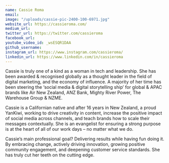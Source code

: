```yaml
---
name: Cassie Roma
email: 
image: "/uploads/cassie-pic-2400-100-6971.jpg"
website_url: https://cassieroma.com/
medium_url: 
twitter_url: https://twitter.com/cassieroma
facebook_url: 
youtube_video_id: _wsESQR1DAA
github_username: 
instagram_url: https://www.instagram.com/cassieroma/
linkedin_url: https://www.linkedin.com/in/cassieroma
---
```


Cassie is truly one of a kind as a woman in tech and leadership. She has been awarded & recognised globally as a thought leader in the field of digital marketing, and the economy of influence. A majority of her time has been steering the ‘social media & digital storytelling ship’ for global & APAC brands like Air New Zealand, ANZ Bank, Mighty River Power, The Warehouse Group & NZME.

Cassie is a Californian native and after 16 years in New Zealand, a proud YanKiwi, working to drive creativity in content, increase the positive impact of social media across channels, and teach brands how to scale their messages contextually. She is an evangelist for ensuring a strong purpose is at the heart of all of our work days – no matter what we do.

Cassie’s main professional goal? Delivering results while having fun doing it. By embracing change, actively driving innovation, growing positive community engagement, and deepening customer service standards. She has truly cut her teeth on the cutting edge.
